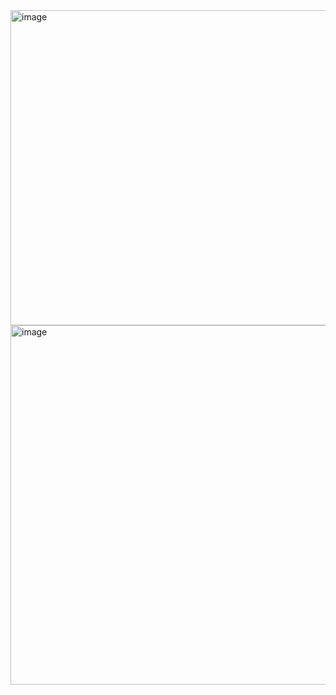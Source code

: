 <img width="920" height="504" alt="image" src="https://github.com/user-attachments/assets/2cd91880-f718-48ff-92f7-a7f60000f55f" />

<img width="1104" height="575" alt="image" src="https://github.com/user-attachments/assets/b0700469-ef91-4708-91cd-345056e9614c" />
